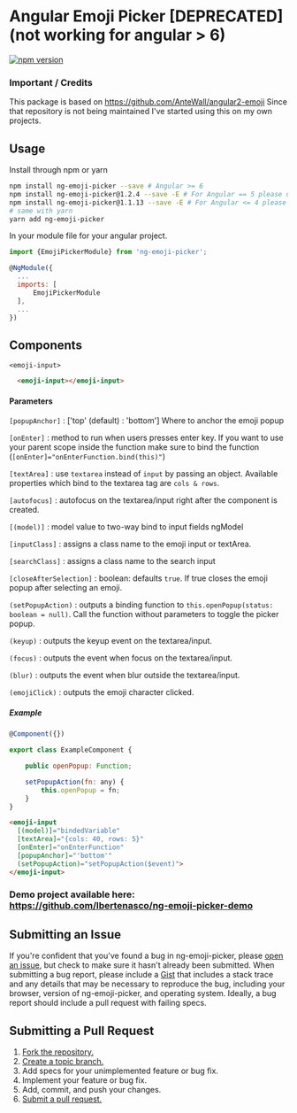 # Angular Emoji Picker [DEPRECATED] (not working for angular > 6)
[![npm version](https://badge.fury.io/js/ng-emoji-picker.svg)](https://badge.fury.io/js/ng-emoji-picker)

### Important / Credits
This package is based on https://github.com/AnteWall/angular2-emoji
Since that repository is not being maintained I've started using this on my own projects.

## Usage
Install through npm or yarn
```bash
npm install ng-emoji-picker --save # Angular >= 6
npm install ng-emoji-picker@1.2.4 --save -E # For Angular == 5 please use version 1.2.4.
npm install ng-emoji-picker@1.1.13 --save -E # For Angular <= 4 please use version 1.1.13.
# same with yarn
yarn add ng-emoji-picker
```
In your module file for your angular project.
```javascript
import {EmojiPickerModule} from 'ng-emoji-picker';

@NgModule({
  ...
  imports: [
      EmojiPickerModule
  ],
  ...
})
```
## Components
`<emoji-input>`
```html
  <emoji-input></emoji-input>
```
#### Parameters
`[popupAnchor]` : ['top' (default) : 'bottom']
Where to anchor the emoji popup

`[onEnter]` : method to run when users presses enter key. If you want to use your parent scope inside the function make sure to bind the function (`[onEnter]="onEnterFunction.bind(this)"`)

`[textArea]` : use `textarea` instead of `input` by passing an object. Available properties which bind to the textarea tag are `cols & rows`.

`[autofocus]` : autofocus on the textarea/input right after the component is created.

`[(model)]` : model value to two-way bind to input fields ngModel

`[inputClass]` : assigns a class name to the emoji input or textArea.

`[searchClass]` : assigns a class name to the search input

`[closeAfterSelection]` : boolean: defaults `true`. If true closes the emoji popup after selecting an emoji.

`(setPopupAction)` : outputs a binding function to `this.openPopup(status: boolean = null)`. Call the function without parameters to toggle the picker popup.

`(keyup)` : outputs the keyup event on the textarea/input.

`(focus)` : outputs the event when focus on the textarea/input.

`(blur)` : outputs the event when blur outside the textarea/input.

`(emojiClick)` : outputs the emoji character clicked.

##### Example
```javascript
@Component({})

export class ExampleComponent {

    public openPopup: Function;

    setPopupAction(fn: any) {
        this.openPopup = fn;
    }
}
```
```html
<emoji-input
  [(model)]="bindedVariable"
  [textArea]="{cols: 40, rows: 5}"
  [onEnter]="onEnterFunction"
  [popupAnchor]="'bottom'"
  (setPopupAction)="setPopupAction($event)">
</emoji-input>
```

### Demo project available here: https://github.com/lbertenasco/ng-emoji-picker-demo

## Submitting an Issue

If you're confident that you've found a bug in
ng-emoji-picker, please [open an issue][issues], but check to make sure it hasn't
already been submitted. When submitting a bug report, please include a
[Gist][] that includes a stack trace and any details that may be
necessary to reproduce the bug, including your browser, version of ng-emoji-picker, and operating system. Ideally, a bug report should include a
pull request with failing specs.

[gist]: https://gist.github.com/

## Submitting a Pull Request
1. [Fork the repository.][fork]
2. [Create a topic branch.][branch]
3. Add specs for your unimplemented feature or bug fix.
4. Implement your feature or bug fix.
5. Add, commit, and push your changes.
6. [Submit a pull request.][pr]

[issues]: https://github.com/lbertenasco/ng-emoji-picker/issues
[fork]: http://help.github.com/fork-a-repo/
[branch]: http://learn.github.com/p/branching.html
[pr]: http://help.github.com/send-pull-requests/
